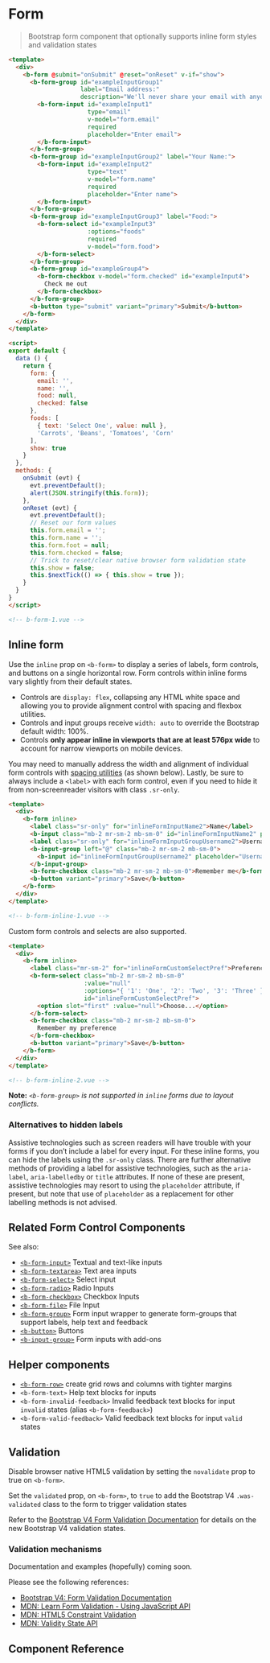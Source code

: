 # Form

> Bootstrap form component that optionally supports inline form styles and validation states

```html
<template>
  <div>
    <b-form @submit="onSubmit" @reset="onReset" v-if="show">
      <b-form-group id="exampleInputGroup1"
                    label="Email address:"
                    description="We'll never share your email with anyone else.">
        <b-form-input id="exampleInput1"
                      type="email"
                      v-model="form.email"
                      required
                      placeholder="Enter email">
        </b-form-input>
      </b-form-group>
      <b-form-group id="exampleInputGroup2" label="Your Name:">
        <b-form-input id="exampleInput2"
                      type="text"
                      v-model="form.name"
                      required
                      placeholder="Enter name">
        </b-form-input>
      </b-form-group>
      <b-form-group id="exampleInputGroup3" label="Food:">
        <b-form-select id="exampleInput3"
                      :options="foods"
                      required
                      v-model="form.food">
        </b-form-select>
      </b-form-group>
      <b-form-group id="exampleGroup4">
        <b-form-checkbox v-model="form.checked" id="exampleInput4">
          Check me out
        </b-form-checkbox>
      </b-form-group>
      <b-button type="submit" variant="primary">Submit</b-button>
    </b-form>
  </div>
</template>

<script>
export default {
  data () {
    return {
      form: {
        email: '',
        name: '',
        food: null,
        checked: false
      },
      foods: [
        { text: 'Select One', value: null },
        'Carrots', 'Beans', 'Tomatoes', 'Corn'
      ],
      show: true
    }
  },
  methods: {
    onSubmit (evt) {
      evt.preventDefault();
      alert(JSON.stringify(this.form));
    },
    onReset (evt) {
      evt.preventDefault();
      // Reset our form values
      this.form.email = '';
      this.form.name = '';
      this.form.foot = null;
      this.form.checked = false;
      // Trick to reset/clear native browser form validation state
      this.show = false;
      this.$nextTick(() => { this.show = true });
    }
  }
}
</script>

<!-- b-form-1.vue -->
```

## Inline form

Use the `inline` prop on `<b-form>` to display a series of labels, form controls, and
buttons on a single horizontal row. Form controls within inline forms vary slightly
from their default states.

- Controls are `display: flex`, collapsing any HTML white space and allowing you to provide alignment control with spacing and flexbox utilities.
- Controls and input groups receive `width: auto` to override the Bootstrap default width: 100%.
- Controls **only appear inline in viewports that are at least 576px wide** to account for narrow viewports on mobile devices.

You may need to manually address the width and alignment of individual form controls with
[spacing utilities](/docs/reference/spacing) (as shown below). Lastly, be sure to always
include a `<label>` with each form control, even if you need to hide it from non-screenreader
visitors with class `.sr-only`.

```html
<template>
  <div>
    <b-form inline>
      <label class="sr-only" for="inlineFormInputName2">Name</label>
      <b-input class="mb-2 mr-sm-2 mb-sm-0" id="inlineFormInputName2" placeholder="Jane Doe" />
      <label class="sr-only" for="inlineFormInputGroupUsername2">Username</label>
      <b-input-group left="@" class="mb-2 mr-sm-2 mb-sm-0">
        <b-input id="inlineFormInputGroupUsername2" placeholder="Username" />
      </b-input-group>
      <b-form-checkbox class="mb-2 mr-sm-2 mb-sm-0">Remember me</b-form-checkbox>
      <b-button variant="primary">Save</b-button>
    </b-form>
  </div>
</template>

<!-- b-form-inline-1.vue -->
```

Custom form controls and selects are also supported.

```html
<template>
  <div>
    <b-form inline>
      <label class="mr-sm-2" for="inlineFormCustomSelectPref">Preference</label>
      <b-form-select class="mb-2 mr-sm-2 mb-sm-0"
                     :value="null"
                     :options="{ '1': 'One', '2': 'Two', '3': 'Three' }"
                     id="inlineFormCustomSelectPref">
        <option slot="first" :value="null">Choose...</option>
      </b-form-select>
      <b-form-checkbox class="mb-2 mr-sm-2 mb-sm-0">
        Remember my preference
      </b-form-checkbox>
      <b-button variant="primary">Save</b-button>
    </b-form>
  </div>
</template>

<!-- b-form-inline-2.vue -->
```

**Note:** _`<b-form-group>` is not supported in `inline` forms due to layout conflicts._

### Alternatives to hidden labels
Assistive technologies such as screen readers will have trouble with your forms if you
don’t include a label for every input. For these inline forms, you can hide the labels
using the `.sr-only` class. There are further alternative methods of providing a label
for assistive technologies, such as the `aria-label`, `aria-labelledby` or `title`
attributes. If none of these are present, assistive technologies may resort to using
the `placeholder` attribute, if present, but note that use of `placeholder` as a
replacement for other labelling methods is not advised.


## Related Form Control Components

See also:

- [`<b-form-input>`](/docs/components/form-input) Textual and text-like inputs
- [`<b-form-textarea>`](/docs/components/form-textarea) Text area inputs
- [`<b-form-select>`](/docs/components/form-select) Select input
- [`<b-form-radio>`](/docs/components/form-radio) Radio Inputs
- [`<b-form-checkbox>`](/docs/components/form-checkbox) Checkbox Inputs
- [`<b-form-file>`](/docs/components/form-file) File Input
- [`<b-form-group>`](/docs/components/form-group) Form input wrapper to generate form-groups that support labels, help text and feedback
- [`<b-button>`](/docs/components/button) Buttons
- [`<b-input-group>`](/docs/components/input-group) Form inputs with add-ons


## Helper components

- [`<b-form-row>`](/docs/components/layout) create grid rows and columns with tighter margins
- `<b-form-text>` Help text blocks for inputs
- `<b-form-invalid-feedback>` Invalid feedback text blocks for input `invalid` states (alias `<b-form-feedback>`)
- `<b-form-valid-feedback>` Valid feedback text blocks for input `valid` states


## Validation

Disable browser native HTML5 validation by setting the `novalidate` prop to true
on `<b-form>`.

Set the `validated` prop, on `<b-form>`, to `true` to add the Bootstrap V4 `.was-validated` class
to the form to trigger validation states

Refer to the [Bootstrap V4 Form Validation Documentation](https://getbootstrap.com/docs/4.0/components/forms/#validation)
for details on the new Bootstrap V4 validation states.

### Validation mechanisms

Documentation and examples (hopefully) coming soon.

Please see the following references:

- [Bootstrap V4: Form Validation Documentation](https://getbootstrap.com/docs/4.0/components/forms/#validation)
- [MDN: Learn Form Validation - Using JavaScript API](https://developer.mozilla.org/en-US/docs/Learn/HTML/Forms/Form_validation#Validating_forms_using_JavaScript)
- [MDN: HTML5 Constraint Validation](https://developer.mozilla.org/en-US/docs/Web/Guide/HTML/HTML5/Constraint_validation)
- [MDN: Validity State API](https://developer.mozilla.org/en-US/docs/Web/API/ValidityState)


## Component Reference
